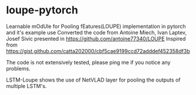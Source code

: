 # loupe-pytorch

Learnable mOdUle for Pooling fEatures(LOUPE) implementation in pytorch and it's example use
Converted the code from Antoine Miech, Ivan Laptev, Josef Sivic presented in <https://github.com/antoine77340/LOUPE>
Inspired from <https://gist.github.com/catta202000/cbf5cae9199ccd72adddef452358df3b>

The code is not extensively tested, please ping me if you notice any problems.

LSTM-Loupe shows the use of NetVLAD layer for pooling the outputs of multiple LSTM's.
